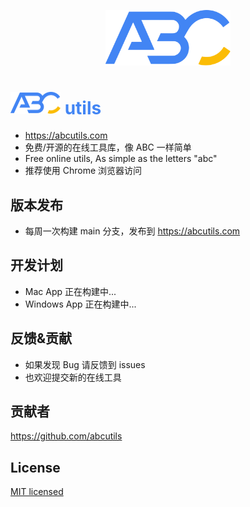 <p align="center" >
  <img src="https://raw.githubusercontent.com/abcutils/abcutils/main/logo.svg" width="200">
</p>
<h1><img src="https://raw.githubusercontent.com/abcutils/abcutils/main/logo.svg" width="80"> <span style="color:#4285f4" >utils<span></h1>

- <https://abcutils.com>
- 免费/开源的在线工具库，像 ABC 一样简单
- Free online utils, As simple as the letters "abc"
- 推荐使用 Chrome 浏览器访问

## 版本发布

- 每周一次构建 main 分支，发布到 <https://abcutils.com>

## 开发计划

- Mac App 正在构建中...
- Windows App 正在构建中...

## 反馈&贡献

- 如果发现 Bug 请反馈到 issues
- 也欢迎提交新的在线工具

## 贡献者

<https://github.com/abcutils>

## License

[MIT licensed](https://github.com/abcutils/abcutils/blob/main/LICENSE)
